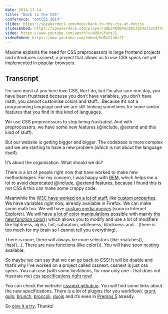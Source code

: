 ```yaml
---
date: 2014-11-14
title: "Back to the CSS"
conference: "dotCSS 2014"
slides: https://speakerdeck.com/moox/back-to-the-css-at-dotcss
slidesEmbed: https://speakerdeck.com/player/a8b246004ec9013264a712c8f4a94aec?title=false
video: https://www.youtube.com/watch?v=bUDcGfuHzJI
videoEmbed: https://www.youtube.com/embed/bUDcGfuHzJI
---
```


Maxime explains the need for CSS preprocessors in large frontend projects and
introduces cssnext, a project that allows us to use CSS specs not yet
implemented in popular browsers.

## Transcript

I’m sure most of you here love CSS, like I do, but I’m also sure one day, you
have been frustrated because you don’t have variables, you don’t have math, you
cannot customise colors and stuff... Because it’s not a programming language and
we are still looking sometimes for some similar features that you find in this
kind of languages.

We use CSS preprocessors to stop being frustrated. And with preprocessors, we
have some new features (@include, @extend and this kind of stuff).

But our website is getting bigger and bigger. The codebase is more complex and
we are starting to have a new problem (which is not about the language itself).

It’s about the organisation. What should we do?

There is a lot of people right now that have worked to make new methodologies.
For my concern, I was happy with
[BEM](http://blog.kaelig.fr/post/48196348743/fifty-shades-of-bem), which helps
me a lot to avoid deprecated @include, @extend features, because I found this is
not CSS & this can make some crappy code.

Meanwhile the [W3C have worked on a lot of stuff](http://dev.w3.org/csswg/),
like [custom properties](http://www.w3.org/TR/css-variables/). We have variables
right now, already available in Firefox. We can make some math too. We will have
[custom media queries](http://dev.w3.org/csswg/mediaqueries/#custom-mq) (soon in
Internet Explorer). We will have
[a lot of color manipulations](https://github.com/cssnext/cssnext#features)
possible with mainly
[the new function color()](http://dev.w3.org/csswg/css-color/#modifying-colors)
which allows you to modify and use a lot of modifiers like lightness, alpha,
tint, saturation, whiteness, blackness and... (there is too much for my brain so
I cannot tell you everything).

There is more, there will always be more selectors (like :matches(), :has()…).
There are new functions (like color()). You will have soon
[nesting](http://tabatkins.github.io/specs/css-nesting/) available.

So maybe we can say that we can go back to CSS! It will be doable and that’s why
I’ve worked on a project called cssnext. cssnext is just css specs. You can use
(with some limitations, for now only one - that does not frustrate me)
[css specifications right now](http://cssnext.github.io/cssnext-playground/)!

You can check the website: [cssnext.github.io](https://cssnext.github.io). You
will find some links about the new specifications. There is a lot of plugins
(for you workflow): [grunt](https://github.com/cssnext/grunt-cssnext),
[gulp](https://github.com/cssnext/gulp-cssnext),
[brunch](https://github.com/cssnext/cssnext-brunch),
[broccoli](https://github.com/cssnext/broccoli-cssnext),
[duojs](https://github.com/cssnext/duo-cssnext) and it’s even in
[Prepros 5](https://prepros.io/) already.

So [give it a try](http://cssnext.github.io/cssnext-playground/). Thanks!

